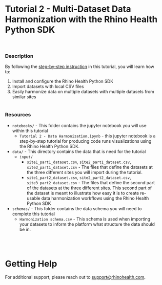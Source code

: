 # Tutorial 2 -  Multi-Dataset Data Harmonization with the Rhino Health Python SDK
<br/>

### **Description**

By following the [step-by-step instruction](https://rhinohealth.zendesk.com/hc/en-us/articles/10289950903837) in this tutorial, you will learn how to:

1. Install and configure the Rhino Health Python SDK
2. Import datasets with local CSV files
3. Easily harmonize data on multiple datasets with multiple datasets from similar sites
<br/><br/>

### **Resources**
- `notebooks/` - This folder contains the jupyter notebook you will use within this tutorial
  - `Tutorial 2 - Data Harmonization.ipynb` - this jupyter notebook is a step-by-step tutorial for producing code runs visualizations using the Rhino Health Python SDK.
- `data/` - This directory contains the data that is need for the tutorial
  - `input/`
    - `site1_part1_dataset.csv`, `site2_part1_dataset.csv`, `site3_part1_dataset.csv` - The files that define the datasets at the three different sites you will import during the tutorial.
    - `site1_part2_dataset.csv`, `site2_part2_dataset.csv`, `site3_part2_dataset.csv` - The files that define the second part of the datasets at the three different sites. This second part of the dataset is meant to illustrate how easy it is to create re-usable data harmonization workflows using the Rhino Health Python SDK
- `schemas/` - This folder contains the data schema you will need to complete this tutorial
  - `Harmonization schema.csv` - This schema is used when importing your datasets to inform the platform what structure the data should be in.

<br><br>

# Getting Help
For additional support, please reach out to [support@rhinohealth.com](mailto:support@rhinohealth.com).